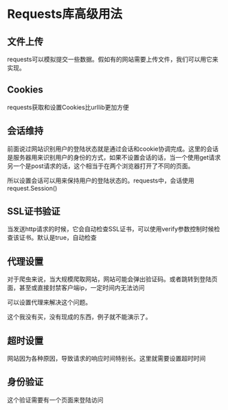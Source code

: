 #  Requests库高级用法

## 文件上传

requests可以模拟提交一些数据。假如有的网站需要上传文件，我们可以用它来实现。

## Cookies

requests获取和设置Cookies比urllib更加方便

## 会话维持

前面说过网站识别用户的登陆状态就是通过会话和cookie协调完成。这里的会话是服务器用来识别用户的身份的方式，如果不设置会话的话，当一个使用get请求另一个是post请求的话，这个相当于在两个浏览器打开了不同的页面。

所以设置会话可以用来保持用户的登陆状态的。requests中，会话使用request.Session()

## SSL证书验证

当发送http请求的时候，它会自动检查SSL证书，可以使用verify参数控制时候检查该证书。默认是true，自动检查

## 代理设置

对于爬虫来说，当大规模爬取网站，网站可能会弹出验证码。或者跳转到登陆页面，甚至或直接封禁客户端ip，一定时间内无法访问

可以设置代理来解决这个问题。

这个我没有买，没有现成的东西，例子就不能演示了。

## 超时设置

网站因为各种原因，导致请求的响应时间特别长。这里就需要设置超时时间


## 身份验证

这个验证需要有一个页面来登陆访问


